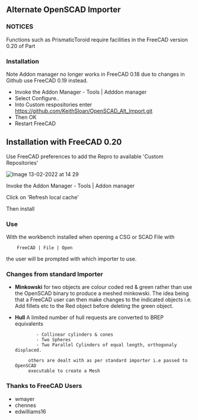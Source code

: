 ## Alternate OpenSCAD Importer

### NOTICES

Functions such as PrismaticToroid require facilities in the FreeCAD version 0.20 of Part


### Installation

Note Addon manager no longer works in FreeCAD 0.18 due to changes in Github
     use FreeCAD 0.19 instead.

* Invoke the Addon Manager - Tools | Adddon manager
* Select Configure..
* Into Custom respositories enter https://github.com/KeithSloan/OpenSCAD_Alt_Import.git
* Then OK
* Restart FreeCAD


## Installation with FreeCAD 0.20

Use FreeCAD preferences to add the Repro to available 'Custom Repositories'

![Image 13-02-2022 at 14 29](https://user-images.githubusercontent.com/2291247/153757810-23001a54-66f9-4ac1-affc-c775d5f22d1e.jpeg)

Invoke the Addon Manager - Tools | Addon manager


Click on 'Refresh local cache'

Then install

### Use

With the workbench installed when opening a CSG or SCAD File with 

        FreeCAD | File | Open 

the user will be prompted with which importer to use.

### Changes from standard Importer

* **Minkowski** for two objects are colour coded red & green
              rather than use the OpenSCAD binary to produce a meshed minkowski.
              The idea being that a FreeCAD user can then make changes to the indicated objects
              i.e. Add fillets etc to the Red object before deleting the green object.

* **Hull** A limited number of hull requests are converted to BREP equivalents
              
              - Collinear cylinders & cones
              - Two Spheres
              - Two Parallel Cylinders of equal length, orthogonaly displaced.
               
           others are dealt with as per standard importer i.e passed to OpenSCAD
           executable to create a Mesh
                      
### Thanks to FreeCAD Users

* wmayer
* chennes
* edwilliams16
